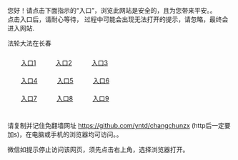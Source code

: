 您好！请点击下面指示的“入口”，浏览此网站是安全的，且为您带来平安。。 <br/>
点击入口后，请耐心等待， 过程中可能会出现无法打开的提示，请忽略，最终会进入网站. </br>

法轮大法在长春<br/>
<div style="padding:10px"><a style="margin:20px" target="_blank" href="https://d246miuj5spex6.cloudfront.net/2Qpsp?ufofj" id="ccLink1" rel="nofollow">入口1</a> <a target="_blank" style="margin:20px" href="https://d34ya884to49jd.cloudfront.net/2Qpsp?ewvjbxmq" id="ccLink2" rel="nofollow">入口2</a> <a style="margin:20px" target="_blank" href="https://d2gscdthfehhuv.cloudfront.net/2Qpsp?vvjsioyu" id="ccLink3" rel="nofollow">入口3</a></div>

<div style="padding:10px" ><a style="margin:20px" target="_blank" href="https://d246miuj5spex6.cloudfront.net/2Qpsp?ufofj" id="ccLink4" rel="nofollow">入口4</a> <a style="margin:20px" href="https://d34ya884to49jd.cloudfront.net/2Qpsp?ewvjbxmq" target="_blank" id="ccLink5" rel="nofollow">入口5</a> <a style="margin:20px" href="https://d2gscdthfehhuv.cloudfront.net/2Qpsp?vvjsioyu" target="_blank" id="ccLink6" rel="nofollow">入口6</a></div>

<div style="padding:10px"><a style="margin:20px" target="_blank" href="https://d246miuj5spex6.cloudfront.net/2Qpsp?ufofj" id="ccLink7" rel="nofollow">入口7</a> <a style="margin:20px" href="https://d34ya884to49jd.cloudfront.net/2Qpsp?ewvjbxmq" target="_blank" id="ccLink8" rel="nofollow">入口8</a> <a style="margin:20px" target="_blank" href="https://d2gscdthfehhuv.cloudfront.net/2Qpsp?vvjsioyu" id="ccLink9" rel="nofollow">入口9</a></div>

<br/>



请复制并记住免翻墙网址 https://github.com/yntd/changchunzx (http后一定要加s)，在电脑或手机的浏览器均可访问。。<br/>

微信如提示停止访问该网页，须先点击右上角，选择浏览器打开。

